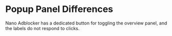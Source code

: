 # Popup Panel Differences

Nano Adblocker has a dedicated button for toggling the overview panel, and the
labels do not respond to clicks.
